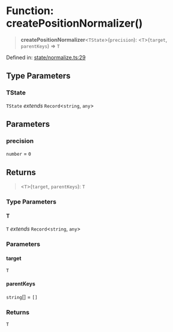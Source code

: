 # Function: createPositionNormalizer()

> **createPositionNormalizer**\<`TState`\>(`precision`): \<`T`\>(`target`, `parentKeys`) => `T`

Defined in: [state/normalize.ts:29](https://github.com/benallfree/lab13/blob/55b13e2c02a360fdce138b0495c78378f8c063b1/sdk/src/online/state/normalize.ts#L29)

## Type Parameters

### TState

`TState` *extends* `Record`\<`string`, `any`\>

## Parameters

### precision

`number` = `0`

## Returns

> \<`T`\>(`target`, `parentKeys`): `T`

### Type Parameters

#### T

`T` *extends* `Record`\<`string`, `any`\>

### Parameters

#### target

`T`

#### parentKeys

`string`[] = `[]`

### Returns

`T`
